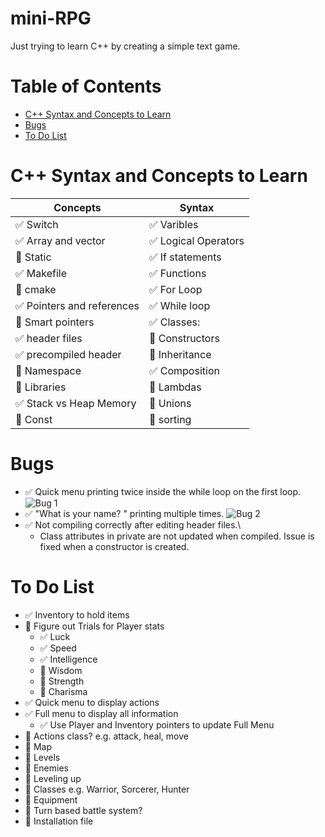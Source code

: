 # mini-RPG
Just trying to learn C++ by creating a simple text game.

# Table of Contents
* [C++ Syntax and Concepts to Learn](#c++-syntax-and-concepts-to-learn)
* [Bugs](#bugs)
* [To Do List](#to-do-list)

# C++ Syntax and Concepts to Learn
Concepts | Syntax
------------ | -------------
:white_check_mark: Switch | :white_check_mark: Varibles
:white_check_mark: Array and vector | :white_check_mark: Logical Operators
:black_square_button: Static | :white_check_mark: If statements
:white_check_mark: Makefile | :white_check_mark: Functions
:black_square_button: cmake | :white_check_mark: For Loop
:white_check_mark: Pointers and references | :white_check_mark: While loop
:black_square_button: Smart pointers | :white_check_mark: Classes:
:white_check_mark: header files | :black_square_button: Constructors 
:white_check_mark: precompiled header | :black_square_button: Inheritance 
:black_square_button: Namespace | :white_check_mark: Composition 
:black_square_button: Libraries | :black_square_button: Lambdas
:white_check_mark: Stack vs Heap Memory | :black_square_button: Unions
:black_square_button: Const | :black_square_button: sorting

# Bugs 
* :white_check_mark: Quick menu printing twice inside the while loop on the first loop.
![Bug 1](https://i.imgur.com/AjFiy5S.png)
* :white_check_mark: "What is your name? " printing multiple times.
![Bug 2](https://i.imgur.com/YrTU1St.png)
* :white_check_mark: Not compiling correctly after editing header files.\
    * Class attributes in private are not updated when compiled. Issue is fixed when a constructor is created.

# To Do List
* :white_check_mark: Inventory to hold items
* :black_square_button: Figure out Trials for Player stats
    * :white_check_mark: Luck
    * :white_check_mark: Speed
    * :white_check_mark: Intelligence
    * :black_square_button: Wisdom
    * :black_square_button: Strength
    * :black_square_button: Charisma
* :white_check_mark: Quick menu to display actions
* :white_check_mark: Full menu to display all information
    * :white_check_mark: Use Player and Inventory pointers to update Full Menu
* :black_square_button: Actions class? e.g. attack, heal, move
* :black_square_button: Map
* :black_square_button: Levels
* :black_square_button: Enemies
* :black_square_button: Leveling up
* :black_square_button: Classes e.g. Warrior, Sorcerer, Hunter
* :black_square_button: Equipment
* :black_square_button: Turn based battle system?
* :black_square_button: Installation file